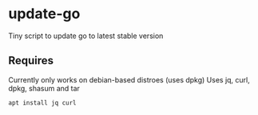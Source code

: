 # update-go
Tiny script to update go to latest stable version

## Requires
Currently only works on debian-based distroes (uses dpkg)
Uses jq, curl, dpkg, shasum and tar

`apt install jq curl`
